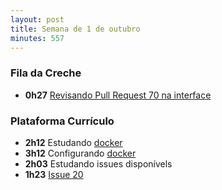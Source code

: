 ```yaml
---
layout: post
title: Semana de 1 de outubro
minutes: 557
---
```


### Fila da Creche

- **0h27** [Revisando Pull Request 70 na interface](https://github.com/prefeiturasp/SME-plataforma-curriculo-interface/pull/70)

### Plataforma Currículo

- **2h12** Estudando [docker](https://www.docker.com/)
- **3h12** Configurando [docker](https://www.docker.com/)
- **2h03** Estudando issues disponívels
- **1h23** [Issue 20](https://github.com/prefeiturasp/SME-plataforma-curriculo/issues/20)